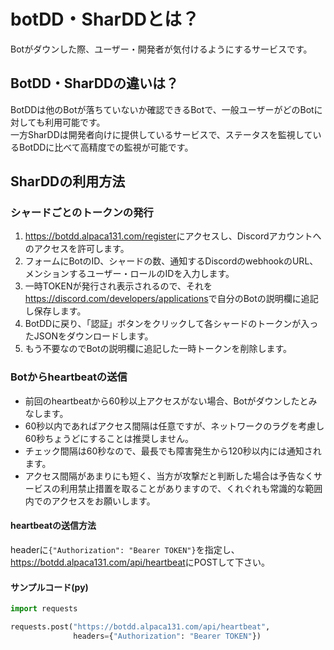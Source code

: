 # botDD・SharDDとは？
Botがダウンした際、ユーザー・開発者が気付けるようにするサービスです。

## BotDD・SharDDの違いは？
BotDDは他のBotが落ちていないか確認できるBotで、一般ユーザーがどのBotに対しても利用可能です。  
一方SharDDは開発者向けに提供しているサービスで、ステータスを監視しているBotDDに比べて高精度での監視が可能です。

## SharDDの利用方法
### シャードごとのトークンの発行
1. <https://botdd.alpaca131.com/register>にアクセスし、Discordアカウントへのアクセスを許可します。
2. フォームにBotのID、シャードの数、通知するDiscordのwebhookのURL、メンションするユーザー・ロールのIDを入力します。
3. 一時TOKENが発行され表示されるので、それを<https://discord.com/developers/applications>で自分のBotの説明欄に追記し保存します。
4. BotDDに戻り、「認証」ボタンをクリックして各シャードのトークンが入ったJSONをダウンロードします。
5. もう不要なのでBotの説明欄に追記した一時トークンを削除します。

### Botからheartbeatの送信
- 前回のheartbeatから60秒以上アクセスがない場合、Botがダウンしたとみなします。
- 60秒以内であればアクセス間隔は任意ですが、ネットワークのラグを考慮し60秒ちょうどにすることは推奨しません。
- チェック間隔は60秒なので、最長でも障害発生から120秒以内には通知されます。
- アクセス間隔があまりにも短く、当方が攻撃だと判断した場合は予告なくサービスの利用禁止措置を取ることがありますので、くれぐれも常識的な範囲内でのアクセスをお願いします。

#### heartbeatの送信方法
headerに`{"Authorization": "Bearer TOKEN"}`を指定し、<https://botdd.alpaca131.com/api/heartbeat>にPOSTして下さい。  
#### サンプルコード(py)
```python
import requests

requests.post("https://botdd.alpaca131.com/api/heartbeat",
              headers={"Authorization": "Bearer TOKEN"})
```